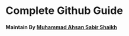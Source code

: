 #  Complete Github Guide 

#### Maintain By [Muhammad Ahsan Sabir Shaikh](https://github.com/Ahsan2001) 


